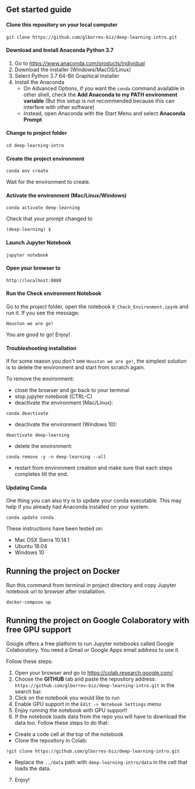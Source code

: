 ## Get started guide

#### Clone this repository on your local computer

```
git clone https://github.com/glborres-biz/deep-learning-intro.git
```

#### Download and Install Anaconda Python 3.7

1. Go to https://www.anaconda.com/products/individual
2. Download the installer (Windows/MacOS/Linux)
3. Select Python 3.7 64-Bit Graphical Installer
4. Install the Anaconda
   - On Advanced Options, if you want the `conda` command available in other shell, check the **Add Anaconda to my PATH environment variable** (But this setup is not recommended because this can interfere with other software)
   - Instead, open Anaconda with the Start Menu and select **Anaconda Prompt**

#### Change to project folder

```
cd deep-learning-intro
```

#### Create the project environment

```
conda env create
```

Wait for the environment to create.

#### Activate the environment (Mac/Linux/Windows)
```
conda activate deep-learning
```

Check that your prompt changed to

```
(deep-learning) $
```

#### Launch Jupyter Notebook

```
jupyter notebook
```

#### Open your browser to

```
http://localhost:8888
```

#### Run the Check environment Notebook

Go to the project folder, open the notebook `0_Check_Environment.ipynb` and run it. If you see the message:

    Houston we are go!

You are good to go! Enjoy!


#### Troubleshooting installation
If for some reason you don't see `Houston we are go!`, the simplest solution is to delete the environment and start from scratch again.

To remove the environment:

- close the browser and go back to your terminal
- stop jupyter notebook (CTRL-C)
- deactivate the environment (Mac/Linux):

```
conda deactivate
```

- deactivate the environment (Windows 10):

```
deactivate deep-learning
```

- delete the environment:

```
conda remove -y -n deep-learning --all
```

- restart from environment creation and make sure that each steps completes till the end.

#### Updating Conda

One thing you can also try is to update your conda executable. This may help if you already had Anaconda installed on your system.

```
conda update conda
```

These instructions have been tested on:

- Mac OSX Sierra 10.14.1
- Ubuntu 18.04
- Windows 10

## Running the project on Docker

Run this command from terminal in project directory and copy Jupyter notebook url to browser after installation.

```
docker-compose up
```

## Running the project on Google Colaboratory with free GPU support

Google offers a free platform to run Jupyter notebooks called Google Colaboratory. You need a Gmail or Google Apps email address to use it.

Follow these steps:

1. Open your browser and go to https://colab.research.google.com/
2. Choose the **GITHUB** tab and paste the repository address: `https://github.com/glborres-biz/deep-learning-intro.git` in the search bar.
3. Click on the notebook you would like to run
4. Enable GPU support in the `Edit -> Notebook Settings` menu
5. Enjoy running the notebook with GPU support!
6. If the notebook loads data from the repo you will have to download the data too. Follow these steps to do that:
  - Create a code cell at the top of the notebook
  - Clone the repository in Colab:
  ```
  !git clone https://github.com/glborres-biz/deep-learning-intro.git
  ```
  - Replace the `../data` path with `deep-learning-intro/data` in the cell that loads the data.
7. Enjoy!